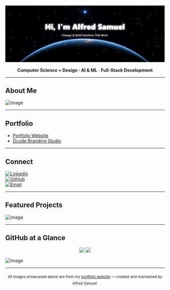 <p align="center">
  <img src="./banner.jpg" alt="Alfred Samuel Banner" />
</p>

<p align="center">
  <strong>Computer Science + Design · AI & ML · Full-Stack Development</strong>
</p>

---

## About Me
<img width="1008" height="569" alt="image" src="https://github.com/user-attachments/assets/d1d6d8cf-5187-4468-aaa4-33a54d6e9efc" />


---

## Portfolio
- [Portfolio Website](https://alfredsamuelportfoliowebsite.vercel.app)  
- [Dcode Branding Studio](https://dcodebranding.com)  

---

## Connect
[![LinkedIn](https://img.shields.io/badge/LinkedIn-0A66C2?style=flat-square&logo=linkedin&logoColor=white)](https://www.linkedin.com/in/alfred-samuel-aa0a55249)  
[![GitHub](https://img.shields.io/badge/GitHub-181717?style=flat-square&logo=github&logoColor=white)](https://github.com/AlfredSamuel-7)  
[![Email](https://img.shields.io/badge/Email-D14836?style=flat-square&logo=gmail&logoColor=white)](mailto:alfredsamd7@gmail.com)  

---

## Featured Projects
<img width="1010" height="690" alt="image" src="https://github.com/user-attachments/assets/c8d51eb0-42dc-4f53-a3b0-55d15af9c6d0" />

---

## GitHub at a Glance
<p align="center">
  <img src="https://github-readme-stats.vercel.app/api?username=AlfredSamuel-7&show_icons=true&theme=radical&hide_border=true" height="150" />
  <img src="https://github-readme-stats.vercel.app/api/top-langs/?username=AlfredSamuel-7&layout=compact&theme=radical&hide_border=true" height="150" />
</p>

<img width="1120" height="607" alt="image" src="https://github.com/user-attachments/assets/521a56a9-af5c-4d5c-911b-64e537b5e35f" />

---

<p align="center">
  <sub>All images showcased above are from my <a href="https://alfredsamuelportfoliowebsite.vercel.app" target="_blank">portfolio website</a> — created and maintained by Alfred Samuel.</sub>
</p>


